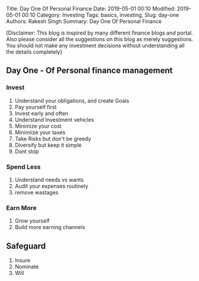 Title: Day One Of Personal Finance
Date: 2019-05-01 00:10
Modified: 2019-05-01 00:10
Category: Investing
Tags: basics, investing, 
Slug: day-one
Authors: Rakesh Singh
Summary: Day One Of Personal Finance

[Disclaimer: This blog is inspired by many different finance blogs and portal. Also please consider all the suggestions on this blog as merely suggestions. You should not make any investment decisions without understanding all the details completely]



## Day One - Of Personal finance management
### Invest
1. Understand your obligations, and create Goals
2. Pay yourself first
3. Invest early and often
4. Understand Investment vehicles
4. Minimize your cost
5. Minimiize your taxes
6. Take Risks but don't be greedy
7. Diversify but keep it simple
8. Dont stop


### Spend Less
1. Understand needs vs wants
2. Audit your expenses routinely 
3. remove wastages

### Earn More
1. Grow yourself
2. Build more earning channels

## Safeguard
1. Insure
2. Nominate
3. Will